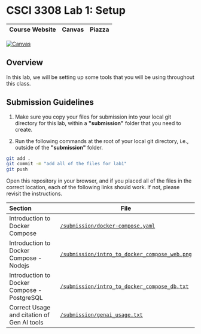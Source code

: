 # CSCI 3308 Lab 1: Setup

|                        Course Website                        |                            Canvas                            |                            Piazza                            |
| :----------------------------------------------------------: | :----------------------------------------------------------: | :----------------------------------------------------------: |
[![Canvas](https://img.shields.io/badge/Canvas-CSCI3308-CFB87C)]([https://canvas.colorado.edu/courses/117903](https://canvas.colorado.edu/courses/120671/pages/general-information)) 

## Overview

In this lab, we will be setting up some tools that you will be using throughout this class.

## Submission Guidelines

1. Make sure you copy your files for submission into your local git directory for this lab, within a <strong>"submission"</strong> folder that you need to create. 

2. Run the following commands at the root of your local git directory, i.e., outside of the <strong>"submission"</strong> folder.

```bash
git add .
git commit -m "add all of the files for lab1"
git push
```

Open this repository in your browser, and if you placed all of the files in the correct location, each of the following links should work. If not, please revisit the instructions.

| Section                                     | File                                                         |
| :------------------------------------------ | ------------------------------------------------------------ |
| Introduction to Docker Compose              | [`/submission/docker-compose.yaml`](/submission/docker-compose.yaml) |
| Introduction to Docker Compose - Nodejs     | [`/submission/intro_to_docker_compose_web.png`](/submission/intro_to_docker_compose_web.png) |
| Introduction to Docker Compose - PostgreSQL | [`/submission/intro_to_docker_compose_db.txt`](/submission/intro_to_docker_compose_db.txt) |
| Correct Usage and citation of Gen AI tools  | [`/submission/genai_usage.txt`](/submission/genai_usage.txt) |
